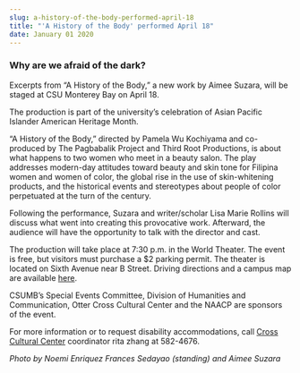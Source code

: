 ```yaml
---
slug: a-history-of-the-body-performed-april-18
title: "'A History of the Body' performed April 18"
date: January 01 2020
---
```


 
<h3>Why are we afraid of the dark?</h3>
<p>
  Excerpts from “A History of the Body,” a new work by Aimee Suzara, will be
  staged at CSU Monterey Bay on April 18.
</p>
<p>
  The production is part of the university’s celebration of Asian Pacific
  Islander American Heritage Month.
</p>
<p>
  “A History of the Body,” directed by Pamela Wu Kochiyama and co-produced by
  The Pagbabalik Project and Third Root Productions, is about what happens to
  two women who meet in a beauty salon. The play addresses modern-day attitudes
  toward beauty and skin tone for Filipina women and women of color, the global
  rise in the use of skin-whitening products, and the historical events and
  stereotypes about people of color perpetuated at the turn of the century.
</p>
<p>
  Following the performance, Suzara and writer/scholar Lisa Marie Rollins will
  discuss what went into creating this provocative work. Afterward, the audience
  will have the opportunity to talk with the director and cast.
</p>
<p>
  The production will take place at 7:30 p.m. in the World Theater. The event is
  free, but visitors must purchase a $2 parking permit. The theater is located
  on Sixth Avenue near B Street. Driving directions and a campus map are
  available <a href="https://csumb.edu/map">here</a>.
</p>
<p>
  CSUMB’s Special Events Committee, Division of Humanities and Communication,
  Otter Cross Cultural Center and the NAACP are sponsors of the event.
</p>
<p>
  For more information or to request disability accommodations, call
  <a href="https://activities.csumb.edu/otter-cross-cultural-center"
    >Cross Cultural Center</a
  >
  coordinator rita zhang at 582-4676.
</p>
<p>
  <em>Photo by Noemi Enriquez Frances Sedayao (standing) and Aimee Suzara</em>
</p>
 
